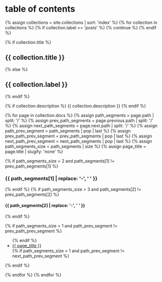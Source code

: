 ---
---

# table of contents

{% assign collections = site.collections | sort: 'index' %}
{% for collection in collections %}
{%     if collection.label == 'posts' %}
{%         continue %}
{%     endif %}

{%     if collection.title %}
## {{ collection.title }}
{%     else %}
## {{ collection.label }}
{%     endif %}

{%     if collection.description %}
{{         collection.description }}
{%     endif %}

{%     for page in collection.docs %}
{%         assign path_segments = page.path | split: '/' %}
{%         assign prev_path_segments = page.previous.path | split: '/' %}
{%         assign next_path_segments = page.next.path | split: '/' %}
{%         assign path_prev_segment = path_segments | pop | last %}
{%         assign prev_path_prev_segment = prev_path_segments | pop | last %}
{%         assign next_path_prev_segment = next_path_segments | pop | last %}
{%         assign path_segments_size = path_segments | size %}
{%         assign page_title = page.title | slugify: 'none' %}
                                 
{%         if path_segments_size > 2 and path_segments[1] != prev_path_segments[1] %}
### {{         path_segments[1] | replace: '-', ' ' }}
{%         endif %}
{%         if path_segments_size > 3 and path_segments[2] != prev_path_segments[2] %}
#### {{         path_segments[2] | replace: '-', ' ' }}
{%         endif %}
              
{%         if path_segments_size > 1 and path_prev_segment != prev_path_prev_segment %}
<ul>
{%         endif %}
  <li>
    <a href="{{ page.url | relative_url }}">
    {{ page_title }}
    </a>
  </li>
{%         if path_segments_size > 1 and path_prev_segment != next_path_prev_segment %}
</ul>
{%         endif %}

{%     endfor %}
{% endfor %}
